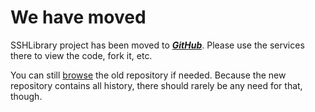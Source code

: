 # We have moved #

SSHLibrary project has been moved to _**[GitHub](https://github.com/robotframework/SSHLibrary)**_. Please use the services there to view the code, fork it, etc.

You can still [browse](http://code.google.com/p/robotframework-sshlibrary/source/browse/) the old repository if needed. Because the new repository contains all history, there should rarely be any need for that, though.